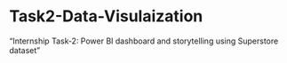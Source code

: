 # Task2-Data-Visulaization
“Internship Task‑2: Power BI dashboard and storytelling using Superstore dataset”
